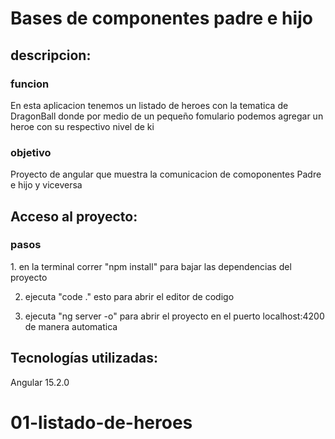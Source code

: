 # Bases de componentes padre e hijo


## descripcion:

### funcion
<p>
En esta aplicacion tenemos un listado de heroes con la tematica de DragonBall donde por medio de un pequeño fomulario podemos agregar un heroe con su respectivo nivel de ki 
</p>

### objetivo
<p>
Proyecto de angular que muestra la comunicacion de comoponentes Padre e hijo y viceversa
</p>

## Acceso al proyecto:
### pasos
<p>
1. en la terminal correr "npm install" para bajar las dependencias del proyecto

2. ejecuta "code ." esto para abrir el editor de codigo

3. ejecuta "ng server -o" para abrir el proyecto en el puerto localhost:4200 de manera automatica
</p>

## Tecnologías utilizadas:

Angular 15.2.0
# 01-listado-de-heroes
